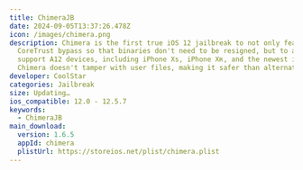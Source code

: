 ```yaml
---
title: ChimeraJB
date: 2024-09-05T13:37:26.478Z
icon: /images/chimera.png
description: Chimera is the first true iOS 12 jailbreak to not only feature a
  CoreTrust bypass so that binaries don't need to be resigned, but to also
  support A12 devices, including iPhone Xs, iPhone Xʀ, and the newest iPads.
  Chimera doesn't tamper with user files, making it safer than alternatives.
developer: CoolStar
categories: Jailbreak
size: Updating…
ios_compatible: 12.0 - 12.5.7
keywords:
  - ChimeraJB
main_download:
  version: 1.6.5
  appId: chimera
  plistUrl: https://storeios.net/plist/chimera.plist
---
```

